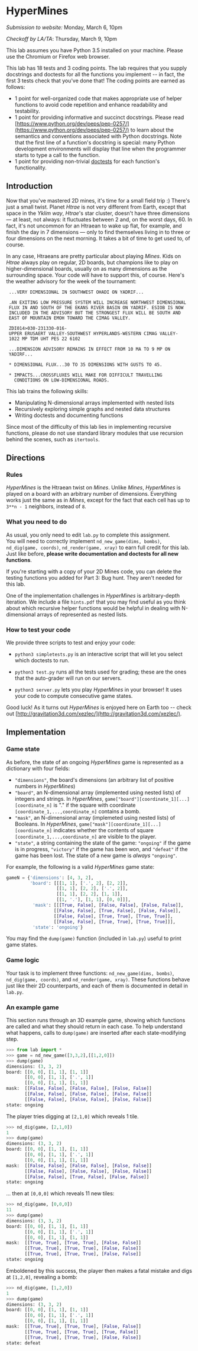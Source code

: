 # HyperMines

*Submission to website:* Monday, March 6, 10pm

*Checkoff by LA/TA*: Thursday, March 9, 10pm

This lab assumes you have Python 3.5 installed on your machine.  Please use the Chromium or Firefox web browser.

This lab has 18 tests and 3 coding points.  The lab requires that you supply docstrings and doctests for all the functions you implement -- in fact, the first 3 tests check that you've done that!  The coding points are earned as follows:

* 1 point for well-organized code that makes appropriate use of helper functions to avoid code repetition and enhance readability and testability.
* 1 point for providing informative and succinct docstrings.  Please read [https://www.python.org/dev/peps/pep-0257/](https://www.python.org/dev/peps/pep-0257/) to learn about the semantics and conventions associated with Python docstrings.  Note that the first line of a function's docstring is special: many Python development environments will display that line when the programmer starts to type a call to the function.
* 1 point for providing non-trivial [doctests](https://docs.python.org/3.6/library/doctest.html?highlight=doctests) for each function's functionality.

## Introduction

Now that you've mastered 2D mines, it's time for a small field trip :)  There's just a small twist.  Planet *Htrae* is not very different from Earth, except that space in the *Yklim way*, *Htrae*'s star cluster, doesn't have three dimensions — at least, not always: it fluctuates between 2 and, on the worst days, 60.  In fact, it's not uncommon for an Htraean to wake up flat, for example, and finish the day in 7 dimensions — only to find themselves living in to three or four dimensions on the next morning.  It takes a bit of time to get used to, of course.

In any case, Htraeans are pretty particular about playing *Mines*.  Kids on *Htrae* always play on regular, 2D boards, but champions like to play on higher-dimensional boards, usually on as many dimensions as the surrounding space.  Your code will have to support this, of course.  Here's the weather advisory for the week of the tournament:

     ...VERY DIMENSIONAL IN SOUTHWEST OHADI ON YADRIF...

     .AN EXITING LOW PRESSURE SYSTEM WILL INCREASE NORTHWEST DIMENSIONAL
     FLUX IN AND SOUTH OF THE EKANS RIVER BASIN ON YADRIF. ESIOB IS NOW
     INCLUDED IN THE ADVISORY BUT THE STRONGEST FLUX WILL BE SOUTH AND
     EAST OF MOUNTAIN EMOH TOWARD THE CIMAG VALLEY.

     ZDI014>030-231330-016-
     UPPER ERUSAERT VALLEY-SOUTHWEST HYPERLANDS-WESTERN CIMAG VALLEY-
     1022 MP TDM UHT PES 22 6102

     ...DIMENSION ADVISORY REMAINS IN EFFECT FROM 10 MA TO 9 MP ON
     YADIRF...

     * DIMENSIONAL FLUX...30 TO 35 DIMENSIONS WITH GUSTS TO 45.

     * IMPACTS...CROSSFLUXES WILL MAKE FOR DIFFICULT TRAVELLING
       CONDITIONS ON LOW-DIMENSIONAL ROADS.

This lab trains the following skills:

* Manipulating N-dimensional arrays implemented with nested lists
* Recursively exploring simple graphs and nested data structures
* Writing doctests and documenting functions

Since most of the difficulty of this lab lies in implementing recursive functions, please do not use standard library modules that use recursion behind the scenes, such as `itertools`.

## Directions

### Rules

*HyperMines* is the Htraean twist on *Mines*.  Unlike *Mines*, *HyperMines* is played on a board with an arbitrary number of dimensions.  Everything works just the same as in *Mines*, except for the fact that each cell has up to `3**n - 1` neighbors, instead of `8`.

### What you need to do

As usual, you only need to edit `lab.py` to complete this assignment.  
You will need to correctly implement `nd_new_game(dims, bombs)`, `nd_dig(game, coords)`, `nd_render(game, xray)` to earn full credit for this lab.  Just like before, <b>please write documentation and doctests for all new functions</b>.

If you're starting with a copy of your 2D Mines code, you can delete the testing functions you added for Part 3: Bug hunt.  They aren't needed for this lab.

One of the implementation challenges in *HyperMines* is arbitrary-depth iteration. We include a file `hints.pdf` that you may find useful as you think about which recursive helper functions would be helpful in dealing with N-dimensional arrays of represented as nested lists.

### How to test your code

We provide three scripts to test and enjoy your code:

* `python3 simpletests.py` is an interactive script that will let you select which doctests to run.

* `python3 test.py` runs all the tests used for grading; these are the ones that the auto-grader will run on our servers.

* `python3 server.py` lets you play *HyperMines* in your browser! It uses your code to compute consecutive game states.

Good luck!  As it turns out *HyperMines* is enjoyed here on Earth too -- check out [http://gravitation3d.com/xezlec/](http://gravitation3d.com/xezlec/).

## Implementation

### Game state

As before, the state of an ongoing *HyperMines* game is represented as a dictionary with four fields:

* `"dimensions"`, the board's dimensions (an arbitrary list of positive numbers in *HyperMines*)
* `"board"`, an N-dimensional array (implemented using nested lists) of integers and strings. In *HyperMines*, `game["board"][coordinate_1][...][coordinate_n]` is "." if the square with coordinate `[coordinate_1,...,coordinate_n]` contains a bomb. 
* `"mask"`, an N-dimensional array (implemeted using nested lists) of Booleans.  In *HyperMines*, `game["mask"][coordinate_1][...][coordinate_n]` indicates whether the contents of square `[coordinate_1,...,coordinate_n]` are visible to the player.
* `"state"`, a string containing the state of the game: `"ongoing"` if the game is in progress, `"victory"` if the game has been won, and `"defeat"` if the game has been lost.  The state of a new game is _always_ `"ongoing"`.

For example, the following is a valid *HyperMines* game state:

<!-- gameN = nd_new_game([4, 3, 2], [(0, 1, 0), (3, 0, 1), (1, 2, 0)]) -->
<!-- nd_dig(gameN, (0, 0, 0)) -->
<!-- nd_dig(gameN, (1, 1, 0)) -->
<!-- nd_dig(gameN, (3, 2, 1)) -->

```python
gameN = {'dimensions': [4, 3, 2],
         'board': [[[1, 1], ['.', 2], [2, 2]],
                   [[1, 1], [2, 2], ['.', 2]],
                   [[1, 1], [2, 2], [1, 1]],
                   [[1, '.'], [1, 1], [0, 0]]],
          'mask': [[[True, False], [False, False], [False, False]],
                  [[False, False], [True, False], [False, False]],
                  [[False, False], [True, True], [True, True]],
                  [[False, False], [True, True], [True, True]]],
          'state': 'ongoing'}
```

You may find the `dump(game)` function (included in `lab.py`) useful to print game states.

### Game logic

Your task is to implement three functions: `nd_new_game(dims, bombs)`, `nd_dig(game, coords)`, and `nd_render(game, xray)`.  These functions behave just like their 2D counterparts, and each of them is documented in detail in `lab.py`.

### An example game

This section runs through an 3D example game, showing which functions are called and what they should return in each case.  To help understand what happens, calls to `dump(game)` are inserted after each state-modifying step.

```python
>>> from lab import *
>>> game = nd_new_game([3,3,2],[[1,2,0]])
>>> dump(game)
dimensions: (3, 3, 2)
board: [[0, 0], [1, 1], [1, 1]]
       [[0, 0], [1, 1], ['.', 1]]
       [[0, 0], [1, 1], [1, 1]]
mask:  [[False, False], [False, False], [False, False]]
       [[False, False], [False, False], [False, False]]
       [[False, False], [False, False], [False, False]]
state: ongoing
```

The player tries digging at `[2,1,0]` which reveals 1 tile.

```python
>>> nd_dig(game, [2,1,0])
1
>>> dump(game)
dimensions: (3, 3, 2)
board: [[0, 0], [1, 1], [1, 1]]
       [[0, 0], [1, 1], ['.', 1]]
       [[0, 0], [1, 1], [1, 1]]
mask:  [[False, False], [False, False], [False, False]]
       [[False, False], [False, False], [False, False]]
       [[False, False], [True, False], [False, False]]
state: ongoing
```

… then at `[0,0,0]` which reveals 11 new tiles:

```python
>>> nd_dig(game, [0,0,0])
11
>>> dump(game)
dimensions: (3, 3, 2)
board: [[0, 0], [1, 1], [1, 1]]
       [[0, 0], [1, 1], ['.', 1]]
       [[0, 0], [1, 1], [1, 1]]
mask:  [[True, True], [True, True], [False, False]]
       [[True, True], [True, True], [False, False]]
       [[True, True], [True, True], [False, False]]
state: ongoing
```

Emboldened by this success, the player then makes a fatal mistake and digs at `[1,2,0]`, revealing a bomb:

```python
>>> nd_dig(game, [1,2,0])
1
>>> dump(game)
dimensions: (3, 3, 2)
board: [[0, 0], [1, 1], [1, 1]]
       [[0, 0], [1, 1], ['.', 1]]
       [[0, 0], [1, 1], [1, 1]]
mask:  [[True, True], [True, True], [False, False]]
       [[True, True], [True, True], [True, False]]
       [[True, True], [True, True], [False, False]]
state: defeat
```
